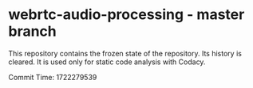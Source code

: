 # webrtc-audio-processing - master branch

This repository contains the frozen state of the repository.
Its history is cleared. It is used only for static code
analysis with Codacy.

Commit Time: 1722279539